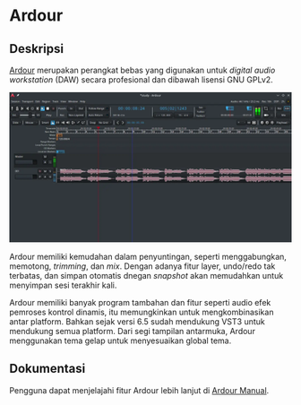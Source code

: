 # Ardour

## Deskripsi

[Ardour](https://www.ardour.org/) merupakan perangkat bebas yang digunakan untuk _digital audio workstation_ (DAW) secara profesional dan dibawah lisensi GNU GPLv2.

![Ardour LangitKetujuh OS](../../media/image/ardour-langitketujuh-id-1.webp)

Ardour memiliki kemudahan dalam penyuntingan, seperti menggabungkan, memotong, _trimming_, dan _mix_. Dengan adanya fitur layer, undo/redo tak terbatas, dan simpan otomatis dnegan _snapshot_ akan memudahkan untuk menyimpan sesi terakhir kali.

Ardour memiliki banyak program tambahan dan fitur seperti audio efek pemroses kontrol dinamis, itu memungkinkan untuk mengkombinasikan antar platform. Bahkan sejak versi 6.5 sudah mendukung VST3 untuk mendukung semua platform. Dari segi tampilan antarmuka, Ardour menggunakan tema gelap untuk menyesuaikan global tema.

## Dokumentasi

Pengguna dapat menjelajahi fitur Ardour lebih lanjut di [Ardour Manual](https://manual.ardour.org/).
